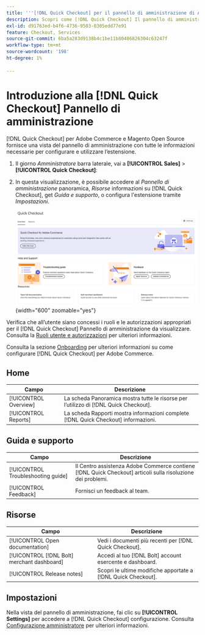 ```yaml
---
title: '''[!DNL Quick Checkout] per il pannello di amministrazione di Adobe Commerce"'
description: Scopri come [!DNL Quick Checkout] Il pannello di amministrazione può aiutarti a integrare, configurare e visualizzare correttamente l’estensione.
exl-id: d91763ed-b4f6-4736-9503-0305edd77e91
feature: Checkout, Services
source-git-commit: 6ba5a283d9138b4c1be11b80486826304c63247f
workflow-type: tm+mt
source-wordcount: '198'
ht-degree: 1%

---
```


# Introduzione alla [!DNL Quick Checkout] Pannello di amministrazione

[!DNL Quick Checkout] per Adobe Commerce e Magento Open Source fornisce una vista del pannello di amministrazione con tutte le informazioni necessarie per configurare e utilizzare l’estensione.

1. Il giorno _Amministratore_ barra laterale, vai a **[!UICONTROL Sales]** > **[!UICONTROL Quick Checkout]**:
1. In questa visualizzazione, è possibile accedere al _Pannello di amministrazione_ panoramica, _Risorse_ informazioni su [!DNL Quick Checkout], get _Guida e supporto_, o configura l&#39;estensione tramite _Impostazioni_.

   ![Menu Check-Out rapido](assets/admin-panel-view.png){width="600" zoomable="yes"}

Verifica che all’utente siano concessi i ruoli e le autorizzazioni appropriati per il [!DNL Quick Checkout] Pannello di amministrazione da visualizzare. Consulta la [Ruoli utente e autorizzazioni](../quick-checkout/user-roles-setup.md) per ulteriori informazioni.

Consulta la sezione [Onboarding](../quick-checkout/onboarding.md) per ulteriori informazioni su come configurare [!DNL Quick Checkout] per Adobe Commerce.

## Home

| Campo | Descrizione |
|---|---|
| [!UICONTROL Overview] | La scheda Panoramica mostra tutte le risorse per l’utilizzo di [!DNL Quick Checkout]. |
| [!UICONTROL Reports] | La scheda Rapporti mostra informazioni complete [!DNL Quick Checkout] informazioni. |

## Guida e supporto

| Campo | Descrizione |
|---|---|
| [!UICONTROL Troubleshooting guide] | Il Centro assistenza Adobe Commerce contiene [!DNL Quick Checkout] articoli sulla risoluzione dei problemi. |
| [!UICONTROL Feedback] | Fornisci un feedback al team. |

## Risorse

| Campo | Descrizione |
|---|---|
| [!UICONTROL Open documentation] | Vedi i documenti più recenti per [!DNL Quick Checkout]. |
| [!UICONTROL [!DNL Bolt] merchant dashboard] | Accedi al tuo [!DNL Bolt] account esercente e dashboard. |
| [!UICONTROL Release notes] | Scopri le ultime modifiche apportate a [!DNL Quick Checkout]. |

## Impostazioni

Nella vista del pannello di amministrazione, fai clic su **[!UICONTROL Settings]** per accedere a [!DNL Quick Checkout] configurazione. Consulta [Configurazione amministratore](onboarding.md#complete-admin-configuration) per ulteriori informazioni.
